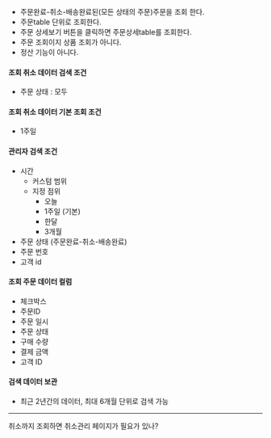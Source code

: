 - 주문완료-취소-배송완료된(모든 상태의 주문)주문을 조회 한다.
- 주문table 단위로 조회한다.
- 주문 상세보기 버튼을 클릭하면 주문상세table를 조회한다.
- 주문 조회이지 상품 조회가 아니다.
- 정산 기능이 아니다.

#### 조회 취소 데이터 검색 조건
- 주문 상태 : 모두

#### 조회 취소 데이터 기본 조회 조건
- 1주일

#### 관리자 검색 조건
-  시간
	- 커스텀 범위
	- 지정 점위
		- 오늘
		- 1주일 (기본)
		- 한달
		- 3개월
- 주문 상태 (주문완료-취소-배송완료)
- 주문 번호
- 고객 id

#### 조회 주문 데이터 컬럼
- 체크박스
- 주문ID
- 주문 일시
- 주문 상태
- 구매 수량
- 결제 금액
- 고객 ID
#### 검색 데이터 보관
- 최근 2년간의 데이터, 최대 6개월 단위로 검색 가능

---
취소까지 조회하면 취소관리 페이지가 필요가 있나?



